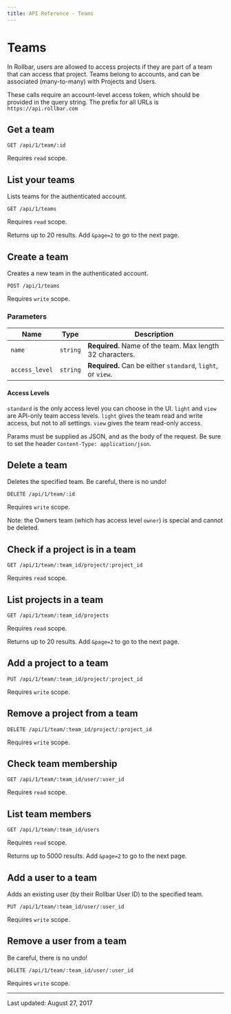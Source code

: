 ```yaml
---
title: API Reference - Teams
---
```


# Teams

In Rollbar, users are allowed to access projects if they are part of a team that can access that
project. Teams belong to accounts, and can be associated (many-to-many) with Projects and Users.

These calls require an account-level access token, which should be provided in the query string.
The prefix for all URLs is `https://api.rollbar.com`


## Get a team

    GET /api/1/team/:id

Requires `read` scope.


## List your teams

Lists teams for the authenticated account.

    GET /api/1/teams

Requires `read` scope.

Returns up to 20 results. Add `&page=2` to go to the next page.


## Create a team

Creates a new team in the authenticated account.

    POST /api/1/teams

Requires `write` scope.

### Parameters

Name | Type | Description
-----|------|-------------
`name`|`string`|**Required.** Name of the team. Max length 32 characters.
`access_level`|`string`|**Required.** Can be either `standard`, `light`, or `view`.

#### Access Levels

`standard` is the only access level you can choose in the UI. `light` and `view` are API-only team access levels. `light` gives the team read and write access, but not to all settings. `view` gives the team read-only access. 

Params must be supplied as JSON, and as the body of the request. Be sure to set the
header `Content-Type: application/json`.


## Delete a team

Deletes the specified team. Be careful, there is no undo!

    DELETE /api/1/team/:id

Requires `write` scope.

Note: the Owners team (which has access level `owner`) is special and cannot be deleted.


## Check if a project is in a team

    GET /api/1/team/:team_id/project/:project_id

Requires `read` scope.


## List projects in a team

    GET /api/1/team/:team_id/projects

Requires `read` scope.

Returns up to 20 results. Add `&page=2` to go to the next page.


## Add a project to a team

    PUT /api/1/team/:team_id/project/:project_id

Requires `write` scope.


## Remove a project from a team

    DELETE /api/1/team/:team_id/project/:project_id

Requires `write` scope.


## Check team membership

    GET /api/1/team/:team_id/user/:user_id

Requires `read` scope.


## List team members

    GET /api/1/team/:team_id/users

Requires `read` scope.

Returns up to 5000 results. Add `&page=2` to go to the next page.


## Add a user to a team

Adds an existing user (by their Rollbar User ID) to the specified team.

    PUT /api/1/team/:team_id/user/:user_id

Requires `write` scope.

## Remove a user from a team

Be careful, there is no undo!

    DELETE /api/1/team/:team_id/user/:user_id

Requires `write` scope.

-----
Last updated: August 27, 2017
